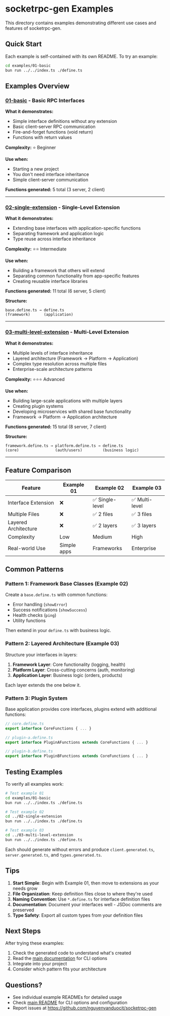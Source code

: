 # socketrpc-gen Examples

This directory contains examples demonstrating different use cases and features of socketrpc-gen.

## Quick Start

Each example is self-contained with its own README. To try an example:

```bash
cd examples/01-basic
bun run ../../index.ts ./define.ts
```

## Examples Overview

### [01-basic](./01-basic/) - Basic RPC Interfaces

**What it demonstrates:**
- Simple interface definitions without any extension
- Basic client-server RPC communication
- Fire-and-forget functions (void return)
- Functions with return values

**Complexity:** ⭐ Beginner

**Use when:**
- Starting a new project
- You don't need interface inheritance
- Simple client-server communication

**Functions generated:** 5 total (3 server, 2 client)

---

### [02-single-extension](./02-single-extension/) - Single-Level Extension

**What it demonstrates:**
- Extending base interfaces with application-specific functions
- Separating framework and application logic
- Type reuse across interface inheritance

**Complexity:** ⭐⭐ Intermediate

**Use when:**
- Building a framework that others will extend
- Separating common functionality from app-specific features
- Creating reusable interface libraries

**Functions generated:** 11 total (6 server, 5 client)

**Structure:**
```
base.define.ts → define.ts
(framework)      (application)
```

---

### [03-multi-level-extension](./03-multi-level-extension/) - Multi-Level Extension

**What it demonstrates:**
- Multiple levels of interface inheritance
- Layered architecture (Framework → Platform → Application)
- Complex type resolution across multiple files
- Enterprise-scale architecture patterns

**Complexity:** ⭐⭐⭐ Advanced

**Use when:**
- Building large-scale applications with multiple layers
- Creating plugin systems
- Developing microservices with shared base functionality
- Framework → Platform → Application architecture

**Functions generated:** 15 total (8 server, 7 client)

**Structure:**
```
framework.define.ts → platform.define.ts → define.ts
(core)                (auth/users)         (business logic)
```

---

## Feature Comparison

| Feature | Example 01 | Example 02 | Example 03 |
|---------|-----------|-----------|-----------|
| Interface Extension | ❌ | ✅ Single-level | ✅ Multi-level |
| Multiple Files | ❌ | ✅ 2 files | ✅ 3 files |
| Layered Architecture | ❌ | ✅ 2 layers | ✅ 3 layers |
| Complexity | Low | Medium | High |
| Real-world Use | Simple apps | Frameworks | Enterprise |

## Common Patterns

### Pattern 1: Framework Base Classes (Example 02)

Create a `base.define.ts` with common functions:
- Error handling (`showError`)
- Success notifications (`showSuccess`)
- Health checks (`ping`)
- Utility functions

Then extend in your `define.ts` with business logic.

### Pattern 2: Layered Architecture (Example 03)

Structure your interfaces in layers:
1. **Framework Layer**: Core functionality (logging, health)
2. **Platform Layer**: Cross-cutting concerns (auth, monitoring)
3. **Application Layer**: Business logic (orders, products)

Each layer extends the one below it.

### Pattern 3: Plugin System

Base application provides core interfaces, plugins extend with additional functions:
```typescript
// core.define.ts
export interface CoreFunctions { ... }

// plugin-a.define.ts
export interface PluginAFunctions extends CoreFunctions { ... }

// plugin-b.define.ts
export interface PluginBFunctions extends CoreFunctions { ... }
```

## Testing Examples

To verify all examples work:

```bash
# Test example 01
cd examples/01-basic
bun run ../../index.ts ./define.ts

# Test example 02
cd ../02-single-extension
bun run ../../index.ts ./define.ts

# Test example 03
cd ../03-multi-level-extension
bun run ../../index.ts ./define.ts
```

Each should generate without errors and produce `client.generated.ts`, `server.generated.ts`, and `types.generated.ts`.

## Tips

1. **Start Simple**: Begin with Example 01, then move to extensions as your needs grow
2. **File Organization**: Keep definition files close to where they're used
3. **Naming Convention**: Use `*.define.ts` for interface definition files
4. **Documentation**: Document your interfaces well - JSDoc comments are preserved
5. **Type Safety**: Export all custom types from your definition files

## Next Steps

After trying these examples:
1. Check the generated code to understand what's created
2. Read the [main documentation](../README.md) for CLI options
3. Integrate into your project
4. Consider which pattern fits your architecture

## Questions?

- See individual example READMEs for detailed usage
- Check [main README](../README.md) for CLI options and configuration
- Report issues at https://github.com/nguyenvanduocit/socketrpc-gen
